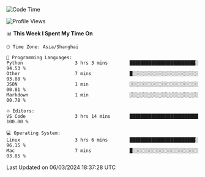 <!--START_SECTION:waka-->
![Code Time](http://img.shields.io/badge/Code%20Time-361%20hrs%2018%20mins-blue)

![Profile Views](http://img.shields.io/badge/Profile%20Views-5-blue)

📊 **This Week I Spent My Time On** 

```text
🕑︎ Time Zone: Asia/Shanghai

💬 Programming Languages: 
Python                   3 hrs 3 mins        ████████████████████████░   94.53 % 
Other                    7 mins              █░░░░░░░░░░░░░░░░░░░░░░░░   03.88 % 
JSON                     1 min               ░░░░░░░░░░░░░░░░░░░░░░░░░   00.81 % 
Markdown                 1 min               ░░░░░░░░░░░░░░░░░░░░░░░░░   00.78 % 

🔥 Editors: 
VS Code                  3 hrs 14 mins       █████████████████████████   100.00 % 

💻 Operating System: 
Linux                    3 hrs 6 mins        ████████████████████████░   96.15 % 
Mac                      7 mins              █░░░░░░░░░░░░░░░░░░░░░░░░   03.85 % 
```


 Last Updated on 06/03/2024 18:37:28 UTC
<!--END_SECTION:waka-->

